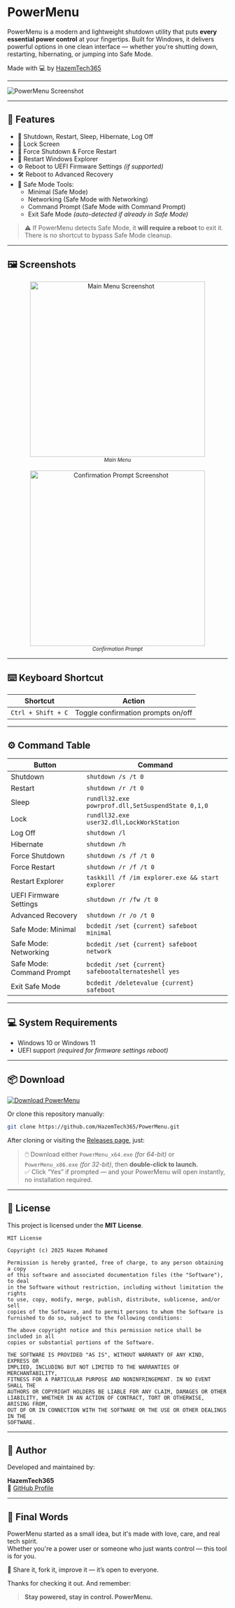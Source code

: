 # PowerMenu

PowerMenu is a modern and lightweight shutdown utility that puts **every essential power control** at your fingertips. Built for Windows, it delivers powerful options in one clean interface — whether you're shutting down, restarting, hibernating, or jumping into Safe Mode.

Made with 💻 by [HazemTech365](https://github.com/HazemTech365)

---

![PowerMenu Screenshot](https://github.com/HazemTech365/PowerMenu/blob/fb6292d48e802c580f1150823c89fde0957a5182/Main.png?raw=true)

---

## 🚀 Features

- 🔌 Shutdown, Restart, Sleep, Hibernate, Log Off
- 🔐 Lock Screen
- 🛑 Force Shutdown & Force Restart
- 🔁 Restart Windows Explorer
- ⚙️ Reboot to UEFI Firmware Settings *(if supported)*
- 🛠 Reboot to Advanced Recovery
- 🧰 Safe Mode Tools:
  - Minimal (Safe Mode)
  - Networking (Safe Mode with Networking)
  - Command Prompt (Safe Mode with Command Prompt)
  - Exit Safe Mode *(auto-detected if already in Safe Mode)*

> ⚠️ If PowerMenu detects Safe Mode, it **will require a reboot** to exit it.  
> There is no shortcut to bypass Safe Mode cleanup.

---

## 🖼 Screenshots

<p align="center">
  <img src="https://github.com/HazemTech365/PowerMenu/blob/fb6292d48e802c580f1150823c89fde0957a5182/Main.png?raw=true" width="400" alt="Main Menu Screenshot">
  <br>
  <sub><i>Main Menu</i></sub>
  <br><br>
  <img src="https://github.com/HazemTech365/PowerMenu/blob/fb6292d48e802c580f1150823c89fde0957a5182/Confirmaton.png?raw=true" width="400" alt="Confirmation Prompt Screenshot">
  <br>
  <sub><i>Confirmation Prompt</i></sub>
</p>

---

## ⌨️ Keyboard Shortcut

| Shortcut            | Action                             |
|---------------------|-------------------------------------|
| `Ctrl + Shift + C`  | Toggle confirmation prompts on/off |

---

## ⚙ Command Table

| Button                   | Command                                                    |
|--------------------------|-------------------------------------------------------------|
| Shutdown                 | `shutdown /s /t 0`                                          |
| Restart                  | `shutdown /r /t 0`                                          |
| Sleep                    | `rundll32.exe powrprof.dll,SetSuspendState 0,1,0`          |
| Lock                     | `rundll32.exe user32.dll,LockWorkStation`                  |
| Log Off                  | `shutdown /l`                                               |
| Hibernate                | `shutdown /h`                                               |
| Force Shutdown           | `shutdown /s /f /t 0`                                       |
| Force Restart            | `shutdown /r /f /t 0`                                       |
| Restart Explorer         | `taskkill /f /im explorer.exe && start explorer`           |
| UEFI Firmware Settings   | `shutdown /r /fw /t 0`                                     |
| Advanced Recovery        | `shutdown /r /o /t 0`                                      |
| Safe Mode: Minimal       | `bcdedit /set {current} safeboot minimal`                  |
| Safe Mode: Networking    | `bcdedit /set {current} safeboot network`                  |
| Safe Mode: Command Prompt| `bcdedit /set {current} safebootalternateshell yes`        |
| Exit Safe Mode           | `bcdedit /deletevalue {current} safeboot`                  |

---

## 💻 System Requirements

- Windows 10 or Windows 11  
- UEFI support *(required for firmware settings reboot)*

---

## 📦 Download

[![Download PowerMenu](https://img.shields.io/badge/GitHub-Download_PowerMenu-blue?logo=github)](https://github.com/HazemTech365/PowerMenu/releases)

Or clone this repository manually:

```bash
git clone https://github.com/HazemTech365/PowerMenu.git
```

After cloning or visiting the [Releases page](https://github.com/HazemTech365/PowerMenu/releases), just:

> 🖱️ Download either `PowerMenu_x64.exe` *(for 64-bit)* or `PowerMenu_x86.exe` *(for 32-bit)*, then **double-click to launch.**  
> ✅ Click “Yes” if prompted — and your PowerMenu will open instantly, no installation required.

---

## 🪪 License

This project is licensed under the **MIT License**.

```
MIT License

Copyright (c) 2025 Hazem Mohamed 

Permission is hereby granted, free of charge, to any person obtaining a copy
of this software and associated documentation files (the "Software"), to deal
in the Software without restriction, including without limitation the rights
to use, copy, modify, merge, publish, distribute, sublicense, and/or sell
copies of the Software, and to permit persons to whom the Software is
furnished to do so, subject to the following conditions:

The above copyright notice and this permission notice shall be included in all
copies or substantial portions of the Software.

THE SOFTWARE IS PROVIDED "AS IS", WITHOUT WARRANTY OF ANY KIND, EXPRESS OR
IMPLIED, INCLUDING BUT NOT LIMITED TO THE WARRANTIES OF MERCHANTABILITY,
FITNESS FOR A PARTICULAR PURPOSE AND NONINFRINGEMENT. IN NO EVENT SHALL THE
AUTHORS OR COPYRIGHT HOLDERS BE LIABLE FOR ANY CLAIM, DAMAGES OR OTHER
LIABILITY, WHETHER IN AN ACTION OF CONTRACT, TORT OR OTHERWISE, ARISING FROM,
OUT OF OR IN CONNECTION WITH THE SOFTWARE OR THE USE OR OTHER DEALINGS IN THE
SOFTWARE.
```

---

## 👤 Author

Developed and maintained by:

**HazemTech365**  
🔗 [GitHub Profile](https://github.com/HazemTech365)

---

## 🏁 Final Words

PowerMenu started as a small idea, but it's made with love, care, and real tech spirit.  
Whether you're a power user or someone who just wants control — this tool is for you.

🧠 Share it, fork it, improve it — it’s open to everyone.

Thanks for checking it out. And remember:

> **Stay powered, stay in control. PowerMenu.**